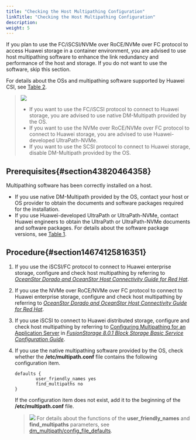 ```yaml
---
title: "Checking the Host Multipathing Configuration"
linkTitle: "Checking the Host Multipathing Configuration"
description: 
weight: 5
---
```


If you plan to use the FC/iSCSI/NVMe over RoCE/NVMe over FC protocol to access Huawei storage in a container environment, you are advised to use host multipathing software to enhance the link redundancy and performance of the host and storage. If you do not want to use the software, skip this section.

For details about the OSs and multipathing software supported by Huawei CSI, see  [Table 2](/docs/compatibility-and-features/kubernetes-and-os-compatibility#table133422378818).

>![](/css-docs/public_sys-resources/en/icon-note.gif)
>-   If you want to use the FC/iSCSI protocol to connect to Huawei storage, you are advised to use native DM-Multipath provided by the OS.
>-   If you want to use the NVMe over RoCE/NVMe over FC protocol to connect to Huawei storage, you are advised to use Huawei-developed UltraPath-NVMe.
>-   If you want to use the SCSI protocol to connect to Huawei storage, disable DM-Multipath provided by the OS.

## Prerequisites{#section43820464358}

Multipathing software has been correctly installed on a host.

-   If you use native DM-Multipath provided by the OS, contact your host or OS provider to obtain the documents and software packages required for the installation.
-   If you use Huawei-developed UltraPath or UltraPath-NVMe, contact Huawei engineers to obtain the UltraPath or UltraPath-NVMe documents and software packages. For details about the software package versions, see  [Table 1](/docs/installation-and-deployment/installation-preparations/downloading-the-huawei-csi-software-package#en-us_topic_0150885197_table17200162435412).

## Procedure{#section14674125816351}

1.  If you use the iSCSI/FC protocol to connect to Huawei enterprise storage, configure and check host multipathing by referring to  _[OceanStor Dorado and OceanStor Host Connectivity Guide for Red Hat](https://support.huawei.com/enterprise/en/doc/EDOC1100113070/1b4ad686/os-native-multipathing-software)_.
2.  If you use the NVMe over RoCE/NVMe over FC protocol to connect to Huawei enterprise storage, configure and check host multipathing by referring to  _[OceanStor Dorado and OceanStor Host Connectivity Guide for Red Hat](https://support.huawei.com/enterprise/en/doc/EDOC1100113070/5f5e5688/ultrapath)_.
3.  If you use iSCSI to connect to Huawei distributed storage, configure and check host multipathing by referring to  [Configuring Multipathing for an Application Server](https://support.huawei.com/enterprise/en/doc/EDOC1100115354/59dfdd73)  in  _[FusionStorage 8.0.1 Block Storage Basic Service Configuration Guide](https://support.huawei.com/enterprise/en/doc/EDOC1100115354)_.
4.  If you use the native multipathing software provided by the OS, check whether the  **/etc/multipath.conf**  file contains the following configuration item.

    ```
    defaults {
            user_friendly_names yes
            find_multipaths no
    }
    ```

    If the configuration item does not exist, add it to the beginning of the  **/etc/multipath.conf**  file.

    >![](/css-docs/public_sys-resources/en/icon-note.gif)
    >For details about the functions of the  **user\_friendly\_names**  and  **find\_multipaths**  parameters, see  [dm\_multipath/config\_file\_defaults](https://access.redhat.com/documentation/en-us/red_hat_enterprise_linux/7/html/dm_multipath/config_file_defaults).

